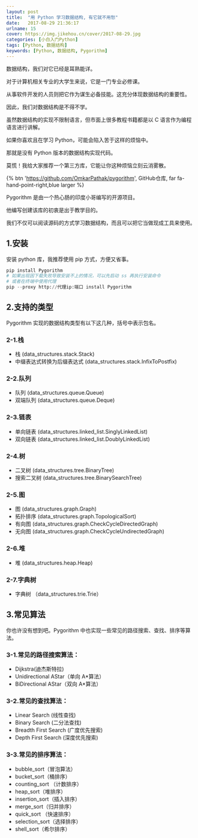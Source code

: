 ```yaml
---
layout: post
title:  "用 Python 学习数据结构, 有它就不用愁"
date:   2017-08-29 21:36:17
urlname: 15
cover: https://img.jikehou.cn/cover/2017-08-29.jpg
categories: [小白入门Python]
tags: [Python, 数据结构]
keywords: [Python, 数据结构, Pygorithm]
---
```

数据结构，我们对它已经是耳熟能详。

对于计算机相关专业的大学生来说，它是一门专业必修课。

从事软件开发的人员则把它作为谋生必备技能。这充分体现数据结构的重要性。

因此，我们对数据结构是不得不学。

虽然数据结构的实现不限制语言，但市面上很多教程书籍都是以 C 语言作为编程语言进行讲解。

如果你喜欢且在学习 Python，可能会陷入苦于这样的烦恼中。
<!-- more -->
那就是没有 Python 版本的数据结构实现代码。

莫慌！我给大家推荐一个第三方库，它能让你这种烦恼立刻云消雾散。


{% btn 'https://github.com/OmkarPathak/pygorithm', GitHub仓库, far fa-hand-point-right,blue larger %}


Pygorithm 是由一个热心肠的印度小哥编写的开源项目。

他编写创建该库的初衷是出于教学目的。

我们不仅可以阅读源码的方式学习数据结构，而且可以把它当做现成工具来使用。

## 1.安装
安装 python 库，我推荐使用 pip 方式，方便又省事。

```python
pip install Pygorithm
# 如果出现因下载失败导致安装不上的情况，可以先启动 ss 再执行安装命令
# 或者在终端中使用代理
pip --proxy http://代理ip:端口 install Pygorithm
```

## 2.支持的类型
Pygorithm 实现的数据结构类型有以下这几种，括号中表示包名。

### 2-1.栈
- 栈 (data_structures.stack.Stack) 
- 中缀表达式转换为后缀表达式 (data_structures.stack.InfixToPostfix)

### 2-2.队列
- 队列 (data_structures.queue.Queue)
- 双端队列 (data_structures.queue.Deque)

### 2-3.链表
- 单向链表 (data_structures.linked_list.SinglyLinkedList)
- 双向链表 (data_structures.linked_list.DoublyLinkedList)

### 2-4.树
- 二叉树  (data_structures.tree.BinaryTree)
- 搜索二叉树 (data_structures.tree.BinarySearchTree)

### 2-5.图
- 图 (data_structures.graph.Graph)
- 拓扑排序 (data_structures.graph.TopologicalSort)
- 有向图 (data_structures.graph.CheckCycleDirectedGraph)
- 无向图 (data_structures.graph.CheckCycleUndirectedGraph)

### 2-6.堆
- 堆 (data_structures.heap.Heap)

### 2-7.字典树
- 字典树 （data_structures.trie.Trie）


## 3.常见算法
你也许没有想到吧。Pygorithm 中也实现一些常见的路径搜索、查找、排序等算法。

### 3-1.常见的路径搜索算法：
- Dijkstra(迪杰斯特拉)
- Unidirectional AStar（单向 A*算法）
- BiDirectional AStar（双向 A*算法）

### 3-2.常见的查找算法：
- Linear Search (线性查找)
- Binary Search (二分法查找)
- Breadth First Search (广度优先搜索)
- Depth First Search (深度优先搜索)

### 3-3.常见的排序算法：
- bubble_sort（冒泡算法）
- bucket_sort（桶排序）
- counting_sort （计数排序）
- heap_sort（堆排序）
- insertion_sort（插入排序）
- merge_sort（归并排序）
- quick_sort （快速排序）
- selection_sort（选择排序）
- shell_sort（希尔排序）